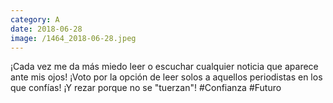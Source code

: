 ```yaml
--- 
category: A 
date: 2018-06-28 
image: /1464_2018-06-28.jpeg 
--- 
```


¡Cada vez me da más miedo leer o escuchar cualquier noticia que aparece ante mis ojos! ¡Voto por la opción de leer solos a aquellos periodistas en los que confías! ¡Y rezar porque no se "tuerzan"! #Confianza #Futuro